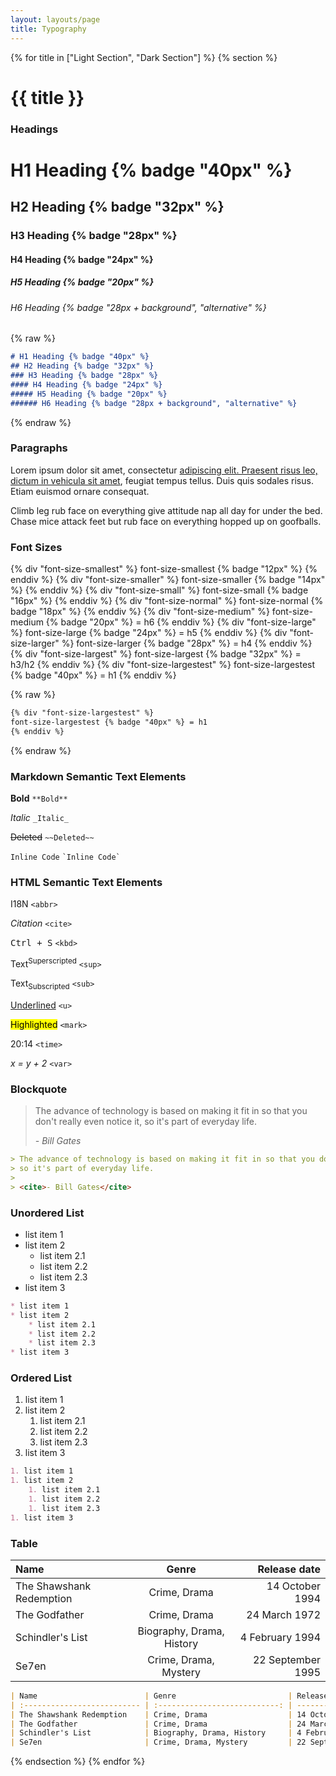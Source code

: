 ```yaml
---
layout: layouts/page
title: Typography
---
```


{% for title in ["Light Section", "Dark Section"] %}
{% section %}

# {{ title }}

### Headings

# H1 Heading {% badge "40px" %}

## H2 Heading {% badge "32px" %}

### H3 Heading {% badge "28px" %}

#### H4 Heading {% badge "24px" %}

##### H5 Heading {% badge "20px" %}

###### H6 Heading {% badge "28px + background", "alternative" %}

{% raw %}
```markdown
# H1 Heading {% badge "40px" %}
## H2 Heading {% badge "32px" %}
### H3 Heading {% badge "28px" %}
#### H4 Heading {% badge "24px" %}
##### H5 Heading {% badge "20px" %}
###### H6 Heading {% badge "28px + background", "alternative" %}
```
{% endraw %}

### Paragraphs

Lorem ipsum dolor sit amet, consectetur [adipiscing elit. Praesent risus leo, dictum in vehicula sit amet](#), feugiat tempus tellus. Duis quis sodales risus. Etiam euismod ornare consequat.

Climb leg rub face on everything give attitude nap all day for under the bed. Chase mice attack feet but rub face on everything hopped up on goofballs.

### Font Sizes

{% div "font-size-smallest" %}
font-size-smallest {% badge "12px" %}
{% enddiv %}
{% div "font-size-smaller" %}
font-size-smaller {% badge "14px" %}
{% enddiv %}
{% div "font-size-small" %}
font-size-small {% badge "16px" %}
{% enddiv %}
{% div "font-size-normal" %}
font-size-normal {% badge "18px" %}
{% enddiv %}
{% div "font-size-medium" %}
font-size-medium {% badge "20px" %} = h6
{% enddiv %}
{% div "font-size-large" %}
font-size-large {% badge "24px" %} = h5
{% enddiv %}
{% div "font-size-larger" %}
font-size-larger {% badge "28px" %} = h4
{% enddiv %}
{% div "font-size-largest" %}
font-size-largest {% badge "32px" %} = h3/h2
{% enddiv %}
{% div "font-size-largestest" %}
font-size-largestest {% badge "40px" %} = h1
{% enddiv %}

{% raw %}
```markdown
{% div "font-size-largestest" %}
font-size-largestest {% badge "40px" %} = h1
{% enddiv %}
```
{% endraw %}

### Markdown Semantic Text Elements

**Bold** `**Bold**`

_Italic_ `_Italic_`

~~Deleted~~ `~~Deleted~~`

`Inline Code` `` `Inline Code` ``

### HTML Semantic Text Elements

<abbr>I18N</abbr> `<abbr>`

<cite>Citation</cite> `<cite>`

<kbd>Ctrl + S</kbd> `<kbd>`

Text<sup>Superscripted</sup> `<sup>`

Text<sub>Subscripted</sub> `<sub>`

<u>Underlined</u> `<u>`

<mark>Highlighted</mark> `<mark>`

<time>20:14</time> `<time>`

<var>x = y + 2</var> `<var>`

### Blockquote

> The advance of technology is based on making it fit in so that you don't really even notice it,
> so it's part of everyday life.
>
> <cite>- Bill Gates</cite>

```markdown
> The advance of technology is based on making it fit in so that you don't really even notice it,
> so it's part of everyday life.
>
> <cite>- Bill Gates</cite>
```

### Unordered List

* list item 1
* list item 2
    * list item 2.1
    * list item 2.2
    * list item 2.3
* list item 3

```markdown
* list item 1
* list item 2
    * list item 2.1
    * list item 2.2
    * list item 2.3
* list item 3
```

### Ordered List

1. list item 1
1. list item 2
    1. list item 2.1
    1. list item 2.2
    1. list item 2.3
1. list item 3

```markdown
1. list item 1
1. list item 2
    1. list item 2.1
    1. list item 2.2
    1. list item 2.3
1. list item 3
```

### Table

| Name                        | Genre                         | Release date         |
| :-------------------------- | :---------------------------: | -------------------: |
| The Shawshank Redemption    | Crime, Drama                  | 14 October 1994      |
| The Godfather               | Crime, Drama                  | 24 March 1972        |
| Schindler's List            | Biography, Drama, History     | 4 February 1994      |
| Se7en                       | Crime, Drama, Mystery         | 22 September 1995    |

```markdown
| Name                        | Genre                         | Release date         |
| :-------------------------- | :---------------------------: | -------------------: |
| The Shawshank Redemption    | Crime, Drama                  | 14 October 1994      |
| The Godfather               | Crime, Drama                  | 24 March 1972        |
| Schindler's List            | Biography, Drama, History     | 4 February 1994      |
| Se7en                       | Crime, Drama, Mystery         | 22 September 1995    |
```

{% endsection %}
{% endfor %}
